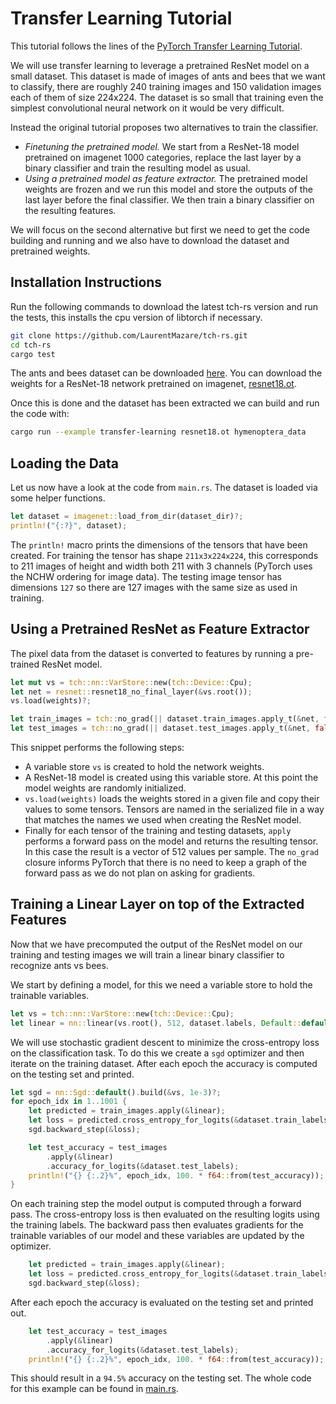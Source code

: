 # Transfer Learning Tutorial

This tutorial follows the lines of the
[PyTorch Transfer Learning Tutorial](https://pytorch.org/tutorials/beginner/transfer_learning_tutorial.html).

We will use transfer learning to leverage a pretrained ResNet model on a small dataset.
This dataset is made of images of ants and bees that we want to classify,
there are roughly 240 training images and 150 validation images each of them of size
224x224. The dataset is so small that training even the simplest convolutional neural
network on it would be very difficult.

Instead the original tutorial proposes two alternatives to train the classifier.

- *Finetuning the pretrained model.* We start from a ResNet-18 model pretrained on imagenet
1000 categories, replace the last layer by a binary classifier and train the resulting model
as usual.
- *Using a pretrained model as feature extractor.* The pretrained model weights are frozen and
we run this model and store the outputs of the last layer before the final classifier.
We then train a binary classifier on the resulting features.

We will focus on the second alternative but first we need to get the code
building and running and we also have to download the dataset and pretrained
weights.

## Installation Instructions
Run the following commands to download the latest tch-rs version
and run the tests, this installs the cpu version of libtorch if necessary.

```bash
git clone https://github.com/LaurentMazare/tch-rs.git
cd tch-rs
cargo test
```

The ants and bees dataset can be downloaded [here](https://download.pytorch.org/tutorial/hymenoptera_data.zip).
You can download the weights for a ResNet-18 network pretrained on imagenet,
[resnet18.ot](https://github.com/LaurentMazare/ocaml-torch/releases/download/v0.1-unstable/resnet18.ot).

Once this is done and the dataset has been extracted we can build and run the code with:
```bash
cargo run --example transfer-learning resnet18.ot hymenoptera_data
```

## Loading the Data

Let us now have a look at the code from `main.rs`.
The dataset is loaded via some helper functions.

```rust
let dataset = imagenet::load_from_dir(dataset_dir)?;
println!("{:?}", dataset);
```

The `println!` macro prints the dimensions of the tensors that have
been created. For training the tensor has shape `211x3x224x224`, this
corresponds to 211 images of height and width both 211 with 3 channels
(PyTorch uses the NCHW ordering for image data). The testing image
tensor has dimensions `127` so there are 127 images with the
same size as used in training.


## Using a Pretrained ResNet as Feature Extractor

The pixel data from the dataset is converted to features by running
a pre-trained ResNet model.

```rust
let mut vs = tch::nn::VarStore::new(tch::Device::Cpu);
let net = resnet::resnet18_no_final_layer(&vs.root());
vs.load(weights)?;

let train_images = tch::no_grad(|| dataset.train_images.apply_t(&net, false));
let test_images = tch::no_grad(|| dataset.test_images.apply_t(&net, false));
```

This snippet performs the following steps:
- A variable store `vs` is created to hold the network weights.
- A ResNet-18 model is created using this variable store. At this point the
  model weights are randomly initialized.
- `vs.load(weights)` loads the weights stored in a given file and copy their values
  to some tensors. Tensors are named in the serialized file in a way that matches
  the names we used when creating the ResNet model.
- Finally for each tensor of the training and testing datasets, `apply`
  performs a forward pass on the model and returns the resulting tensor. In this
  case the result is a vector of 512 values per sample.
The `no_grad` closure informs PyTorch that there is no need to keep a graph of the
forward pass as we do not plan on asking for gradients.

## Training a Linear Layer on top of the Extracted Features

Now that we have precomputed the output of the ResNet model on our training and
testing images we will train a linear binary classifier to recognize ants vs bees.

We start by defining a model, for this we need a variable store to hold the
trainable variables.

```rust
let vs = tch::nn::VarStore::new(tch::Device::Cpu);
let linear = nn::linear(vs.root(), 512, dataset.labels, Default::default());
```

We will use stochastic gradient descent to minimize the cross-entropy loss
on the classification task. To do this we create a `sgd` optimizer and then
iterate on the training dataset. After each epoch the accuracy is computed
on the testing set and printed.

```rust
let sgd = nn::Sgd::default().build(&vs, 1e-3)?;
for epoch_idx in 1..1001 {
    let predicted = train_images.apply(&linear);
    let loss = predicted.cross_entropy_for_logits(&dataset.train_labels);
    sgd.backward_step(&loss);

    let test_accuracy = test_images
        .apply(&linear)
        .accuracy_for_logits(&dataset.test_labels);
    println!("{} {:.2}%", epoch_idx, 100. * f64::from(test_accuracy));
}
```

On each training step the model output is computed through a forward pass. The
cross-entropy loss is then evaluated on the resulting logits using the training labels.
The backward pass then evaluates gradients for the trainable variables of our
model and these variables are updated by the optimizer.
```rust
    let predicted = train_images.apply(&linear);
    let loss = predicted.cross_entropy_for_logits(&dataset.train_labels);
    sgd.backward_step(&loss);
```

After each epoch the accuracy is evaluated on the testing set and printed out.
```rust
    let test_accuracy = test_images
        .apply(&linear)
        .accuracy_for_logits(&dataset.test_labels);
    println!("{} {:.2}%", epoch_idx, 100. * f64::from(test_accuracy));
```

This should result in a `94.5%` accuracy on the testing set.
The whole code for this example can be found in [main.rs](main.rs).

